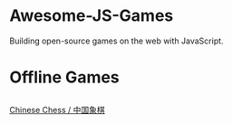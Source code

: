 # Awesome-JS-Games
Building open-source games on the web with JavaScript.

# Offline Games

## 

[Chinese Chess / 中国象棋](https://github.com/itlwei/Chess)
